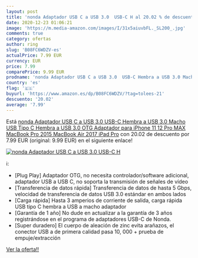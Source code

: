 ```yaml
---
layout: post
title: 'nonda Adaptador USB C a USB 3.0  USB-C H al 20.02 % de descuento'
date: 2020-12-23 01:06:21
image: 'https://m.media-amazon.com/images/I/31x5aiuvbFL._SL200_.jpg'
comments: true
category: ofertas
author: ring
slug: 'B08FC6WDZV-es'
actualPrice: 7.99 EUR
currency: EUR
price: 7.99
comparePrice: 9.99 EUR
prodname: 'nonda Adaptador USB C a USB 3.0  USB-C Hembra a USB 3.0 Macho  USB Tipo C Hembra a USB 3.0 OTG Adaptador para iPhone 11 12 Pro MAX  MacBook Pro 2015  MacBook Air 2017  iPad Pro'
country: 'es'
flag: '🇪🇸'
buyurl: 'https://www.amazon.es/dp/B08FC6WDZV/?tag=tolees-21'
descuento: '20.02'
average: '7.99'
---
```


Está [nonda Adaptador USB C a USB 3.0  USB-C Hembra a USB 3.0 Macho  USB Tipo C Hembra a USB 3.0 OTG Adaptador para iPhone 11 12 Pro MAX  MacBook Pro 2015  MacBook Air 2017  iPad Pro](https://www.amazon.es/dp/B08FC6WDZV/?tag=tolees-21) con 20.02 de descuento por 7.99 EUR (original: 9.99 EUR) en el siguiente enlace!

[![nonda Adaptador USB C a USB 3.0  USB-C H](https://m.media-amazon.com/images/I/31x5aiuvbFL._SL200_.jpg)](https://www.amazon.es/dp/B08FC6WDZV/?tag=tolees-21)

ℹ️:

- [Plug Play] Adaptador OTG, no necesita controlador/software adicional, adaptador USB a USB C, no soporta la transmisión de señales de vídeo
- [Transferencia de datos rápida] Transferencia de datos de hasta 5 Gbps, velocidad de transferencia de datos USB 3.0 estándar en ambos lados
- [Carga rápida] Hasta 3 amperios de corriente de salida, carga rápida USB tipo C hembra a USB a macho adaptador
- [Garantía de 1 año] No dude en actualizar a la garantía de 3 años registrándose en el programa de adaptadores USB-C de Nonda.
- [Super duradero] El cuerpo de aleación de zinc evita arañazos, el conector USB a de primera calidad pasa 10, 000 + prueba de empuje/extracción

[Ver la oferta!!](https://www.amazon.es/dp/B08FC6WDZV/?tag=tolees-21)
